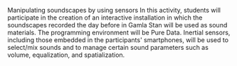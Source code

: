Manipulating soundscapes by using sensors
In this activity, students will participate in the creation of an interactive installation in which
the soundscapes recorded the day before in Gamla Stan will be used as sound materials.
The programming environment will be Pure Data.
Inertial sensors, including those embedded in the participants' smartphones, will be used to
select/mix sounds and to manage certain sound parameters such as volume, equalization,
and spatialization.

